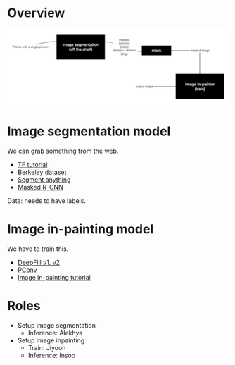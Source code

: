 # Overview

![](./images/overview.png)

# Image segmentation model

We can grab something from the web.

- [TF tutorial](https://www.tensorflow.org/tutorials/images/segmentation)
- [Berkeley dataset](https://www2.eecs.berkeley.edu/Research/Projects/CS/vision/bsds/)
- [Segment anything](https://ai.facebook.com/datasets/segment-anything-downloads/)
- [Masked R-CNN](https://github.com/matterport/Mask_RCNN)

Data: needs to have labels.

# Image in-painting model

We have to train this.

- [DeepFill v1, v2](https://mmediting.readthedocs.io/en/v0.12.0/inpainting_models.html)
- [PConv](https://github.com/MathiasGruber/PConv-Keras)
- [Image in-painting tutorial](https://wandb.ai/ayush-thakur/image-impainting/reports/An-Introduction-to-Image-Inpainting-Using-Deep-Learning--Vmlldzo3NDU0Nw)

# Roles

- Setup image segmentation
  - Inference: Alekhya
- Setup image inpainting
  - Train: Jiyoon
  - Inference: Insoo
